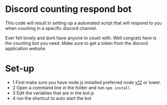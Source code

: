 # Discord counting respond bot
This code will result in setting up a automated script that will respond to you when counting in a specific discord channel.

Ever felt lonely and dont have anyone to count with. Well congratz here is the counting bot you need. Make sure to get a token from the discord application website.

# Set-up

- 1 First make sure you have node.js installed preferred node [v12](https://nodejs.org/dist/latest-v12.x/) or lower.
- 2 Open a command line in the folder and run ```npm install ```
- 3 Edit the variables that are in the bot.js
- 4 run the shortcut to auto start the bot
